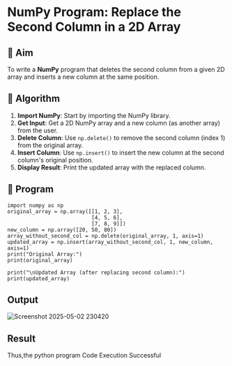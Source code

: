 # NumPy Program: Replace the Second Column in a 2D Array

## 🎯 Aim
To write a **NumPy** program that deletes the second column from a given 2D array and inserts a new column at the same position.

## 🧠 Algorithm
1. **Import NumPy**: Start by importing the NumPy library.
2. **Get Input**: Get a 2D NumPy array and a new column (as another array) from the user.
3. **Delete Column**: Use `np.delete()` to remove the second column (index 1) from the original array.
4. **Insert Column**: Use `np.insert()` to insert the new column at the second column's original position.
5. **Display Result**: Print the updated array with the replaced column.

## 🧾 Program
```
import numpy as np
original_array = np.array([[1, 2, 3],
                           [4, 5, 6],
                           [7, 8, 9]])
new_column = np.array([20, 50, 80])
array_without_second_col = np.delete(original_array, 1, axis=1)
updated_array = np.insert(array_without_second_col, 1, new_column, axis=1)
print("Original Array:")
print(original_array)

print("\nUpdated Array (after replacing second column):")
print(updated_array)
```
## Output
![Screenshot 2025-05-02 230420](https://github.com/user-attachments/assets/89871157-78b8-41f5-9173-c7450c2df912)

## Result
Thus,the python program Code Execution Successful
